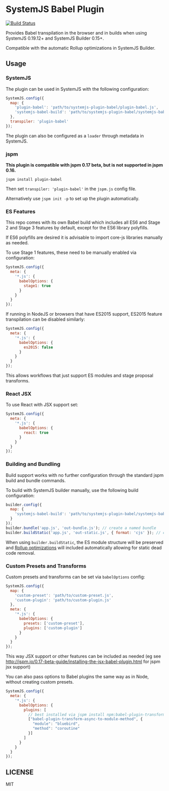 SystemJS Babel Plugin
===

[![Build Status][travis-image]][travis-url]

Provides Babel transpilation in the browser and in builds when using SystemJS 0.19.12+ and SystemJS Builder 0.15+.

Compatible with the automatic Rollup optimizations in SystemJS Builder.

## Usage

### SystemJS

The plugin can be used in SystemJS with the following configuration:

```javascript
SystemJS.config({
  map: {
    'plugin-babel': 'path/to/systemjs-plugin-babel/plugin-babel.js',
    'systemjs-babel-build': 'path/to/systemjs-plugin-babel/systemjs-babel-browser.js'
  },
  transpiler: 'plugin-babel'
});
```

The plugin can also be configured as a `loader` through metadata in SystemJS.

### jspm

**This plugin is compatible with jspm 0.17 beta, but is not supported in jspm 0.16.**

```
jspm install plugin-babel
```

Then set `transpiler: 'plugin-babel'` in the `jspm.js` config file.

Alternatively use `jspm init -p` to set up the plugin automatically.

### ES Features

This repo comes with its own Babel build which includes all ES6 and Stage 2 and Stage 3 features by default, except for the ES6 library polyfills.

If ES6 polyfills are desired it is advisable to import core-js libraries manually as needed.

To use Stage 1 features, these need to be manually enabled via configuration:

```javascript
SystemJS.config({
  meta: {
    '*.js': {
      babelOptions: {
        stage1: true
      }
    }
  }
});
```

If running in NodeJS or browsers that have ES2015 support, ES2015 feature transpilation can be disabled similarly:

```javascript
SystemJS.config({
  meta: {
    '*.js': {
      babelOptions: {
        es2015: false
      }
    }
  }
});
```

This allows workflows that just support ES modules and stage proposal transforms.

### React JSX

To use React with JSX support set:

```javascript
SystemJS.config({
  meta: {
    '*.js': {
      babelOptions: {
        react: true
      }
    }
  }
});
```

### Building and Bundling

Build support works with no further configuration through the standard jspm build and bundle commands.

To build with SystemJS builder manually, use the following build configuration:

```javascript
builder.config({
  map: {
    'systemjs-babel-build': 'path/to/systemjs-plugin-babel/systemjs-babel-node.js'
  }
});
builder.bundle('app.js', 'out-bundle.js'); // create a named bundle
builder.buildStatic('app.js', 'out-static.js', { format: 'cjs' }); // create a static optimized build
```

When using `builder.buildStatic`, the ES module structure will be preserved and [Rollup optimizations](https://github.com/rollup/rollup) will included automatically
allowing for static dead code removal.

### Custom Presets and Transforms

Custom presets and transforms can be set via `babelOptions` config:

```javascript
SystemJS.config({
  map: {
    'custom-preset': 'path/to/custom-preset.js',
    'custom-plugin': 'path/to/custom-plugin.js'
  },
  meta: {
    '*.js': {
      babelOptions: {
        presets: ['custom-preset'],
        plugins: ['custom-plugin']
      }
    }
  }
});
```

This way JSX support or other features can be included as needed (eg see http://jspm.io/0.17-beta-guide/installing-the-jsx-babel-plugin.html for jspm jsx support)

You can also pass options to Babel plugins the same way as in Node, without creating custom presets.

```javascript
SystemJS.config({
  meta: {
    '*.js': {
      babelOptions: {
        plugins: [
          // best installed via jspm install npm:babel-plugin-transform-async-to-module-method
          ["babel-plugin-transform-async-to-module-method", {
            "module": "bluebird",
            "method": "coroutine"
          }]
        ]
      }
    }
  }
});
```

LICENSE
---

MIT

[travis-url]: http://travis-ci.org/systemjs/plugin-babel
[travis-image]: http://travis-ci.org/systemjs/plugin-babel.svg?branch=master
